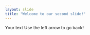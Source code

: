 ```yaml
--- 
layout: slide 
title: "Welcome to our second slide!" 
--- 
```

Your text 
Use the left arrow to go back!
